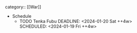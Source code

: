 category:: [[War]]

- Schedule
	- TODO Tenka Fubu 
	  DEADLINE: <2024-01-20 Sat ++4w>
	  SCHEDULED: <2024-01-19 Fri ++4w>